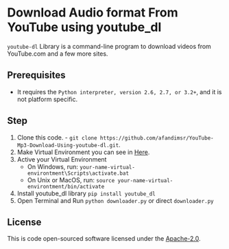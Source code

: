 # Download Audio format From YouTube using youtube_dl
`youtube-dl` Library is a command-line program to download videos from YouTube.com and a few more sites.
## Prerequisites
-  It requires the `Python interpreter, version 2.6, 2.7, or 3.2+`, and it is not platform specific.
## Step
1. Clone this code.
        - `git clone https://github.com/afandimsr/YouTube-Mp3-Download-Using-youtube-dl.git`. 
2. Make Virtual Environment you can see in  [Here](https://docs.python.org/3/tutorial/venv.html).
3. Active your Virtual Environment 
    - On Windows, run:
        `your-name-virtual-environtment\Scripts\activate.bat`
    - On Unix or MacOS, run:
        `source your-name-virtual-environtment/bin/activate`
4. Install youtube_dl library `pip install youtube_dl`
5. Open Terminal and Run `python downloader.py` or direct `downloader.py`

## License
This is code open-sourced software licensed under the [Apache-2.0](https://opensource.org/licenses/Apache-2.0).